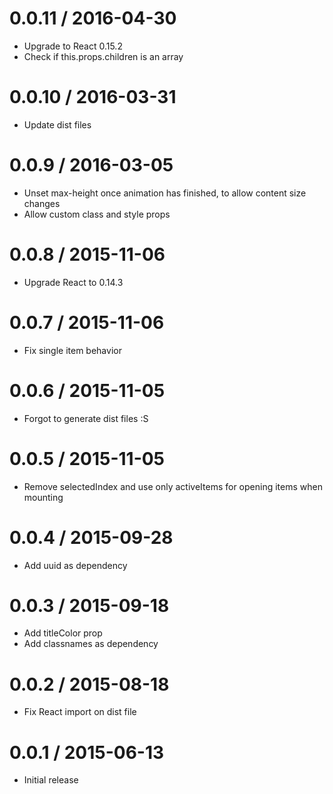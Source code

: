 0.0.11 / 2016-04-30
===================

* Upgrade to React 0.15.2
* Check if this.props.children is an array


0.0.10 / 2016-03-31
===================

* Update dist files


0.0.9 / 2016-03-05
==================

* Unset max-height once animation has finished, to allow content size changes
* Allow custom class and style props


0.0.8 / 2015-11-06
==================

* Upgrade React to 0.14.3


0.0.7 / 2015-11-06
==================

* Fix single item behavior


0.0.6 / 2015-11-05
==================

* Forgot to generate dist files :S


0.0.5 / 2015-11-05
==================

* Remove selectedIndex and use only activeItems for opening items when mounting


0.0.4 / 2015-09-28
==================

* Add uuid as dependency


0.0.3 / 2015-09-18
==================

* Add titleColor prop
* Add classnames as dependency


0.0.2 / 2015-08-18
==================

* Fix React import on dist file


0.0.1 / 2015-06-13
==================

* Initial release
